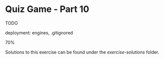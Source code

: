 # Quiz Game - Part 10

TODO

deployment: engines, .gitignored



70%

Solutions to this exercise can be found under the *exercise-solutions* folder. 